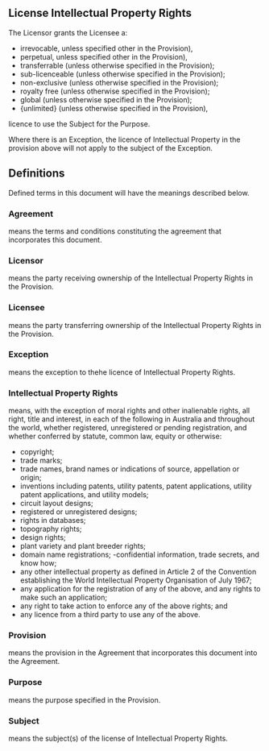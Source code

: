## License Intellectual Property Rights

The Licensor grants the Licensee a:

- irrevocable, unless specified other in the Provision),
- perpetual, unless specified other in the Provision),
- transferrable (unless otherwise specified in the Provision);
- sub-licenceable (unless otherwise specified in the Provision);
- non-exclusive (unless otherwise specified in the Provision);
- royalty free (unless otherwise specified in the Provision);
- global (unless otherwise specified in the Provision);
- {unlimited} (unless otherwise specified in the Provision),

licence to use the Subject for the Purpose.

Where there is an Exception, the licence of Intellectual Property in the provision above will not apply to the subject of the Exception.

## Definitions

Defined terms in this document will have the meanings described below.

### Agreement
means the terms and conditions constituting the agreement that incorporates this document.

### Licensor 
means the party receiving ownership of the Intellectual Property Rights in the Provision.

### Licensee 
means the party transferring ownership of the Intellectual Property Rights in the Provision.

### Exception
means the exception to thehe licence of Intellectual Property Rights.

### Intellectual Property Rights
means, with the exception of moral rights and other inalienable rights, all right, title and interest, in each of the following in Australia and throughout the world, whether registered, unregistered or pending registration, and whether conferred by statute, common law, equity or otherwise:
- copyright;
- trade marks; 
- trade names, brand names or indications of source, appellation or origin;
- inventions including patents, utility patents, patent applications, utility patent applications, and utility models;
- circuit layout designs;
- registered or unregistered designs;
- rights in databases;
- topography rights;
- design rights;
- plant variety and plant breeder rights;
- domain name registrations; 
-confidential information, trade secrets, and know how;
- any other intellectual property as defined in Article 2 of the Convention establishing the World Intellectual Property Organisation of July 1967;
- any application for the registration of any of the above, and any rights to make such an application;
- any right to take action to enforce any of the above rights; and
- any licence from a third party to use any of the above.

### Provision
means the provision in the Agreement that incorporates this document into the Agreement.

### Purpose 
means the purpose specified in the Provision.

### Subject
means the subject(s) of the license of Intellectual Property Rights.
